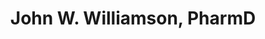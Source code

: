 ---
title: "John W. Williamson, PharmD"
url: /goldsboro/john-w-williamson-pharmd/
shop: Drogerie
---